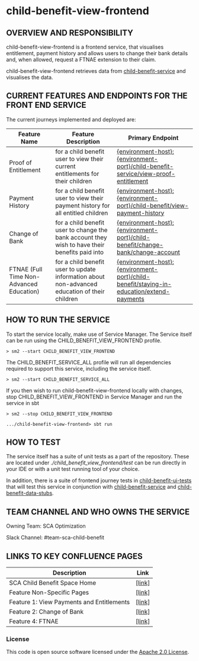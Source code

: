 
# child-benefit-view-frontend

## OVERVIEW AND RESPONSIBILITY
child-benefit-view-frontend is a frontend service, that visualises entitlement, payment history and allows users to change their bank details and, when allowed, request a FTNAE extension to their claim.

child-benefit-view-frontend retrieves data from [child-benefit-service](https://github.com/hmrc/child-benefit-service) and visualises the data.
 
## CURRENT FEATURES AND ENDPOINTS FOR THE FRONT END SERVICE
The current journeys implemented and deployed are:

| Feature Name                             | Feature Description                                                                            | Primary Endpoint                                                                                                                                              |
|------------------------------------------|------------------------------------------------------------------------------------------------|---------------------------------------------------------------------------------------------------------------------------------------------------------------|
| Proof of Entitlement                     | for a child benefit user to view their current entitlements for their children                 | [{environment-host}:{environment-port}/child-benefit-service/view-proof-entitlement](https://staging.tax.service.gov.uk/child-benefit/view-proof-entitlement) |
| Payment History                          | for a child benefit user to view their payment history for all entitled children               | [{environment-host}:{environment-port}/child-benefit/view-payment-history](https://staging.tax.service.gov.uk/child-benefit/view-payment-history)             |
| Change of Bank                           | for a child benefit user to change the bank account they wish to have their benefits paid into | [{environment-host}:{environment-port}/child-benefit/change-bank/change-account](https://staging.tax.service.gov.uk/child-benefit/change-account)             |
| FTNAE (Full Time Non-Advanced Education) | for a child benefit user to update information about non-advanced education of their children  | [{environment-host}:{environment-port}/child-benefit/staying-in-education/extend-payments](https://staging.tax.service.gov.uk/child-benefit/extend-payments)  |

## HOW TO RUN THE SERVICE
To start the service locally, make use of Service Manager. The Service itself can be run using the CHILD_BENEFIT_VIEW_FRONTEND profile.

```> sm2 --start CHILD_BENEFIT_VIEW_FRONTEND```

The CHILD_BENEFIT_SERVICE_ALL profile will run all dependencies required to support this service, including the service itself.

```> sm2 --start CHILD_BENEFIT_SERVICE_ALL```

If you then wish to run child-benefit-view-frontend locally with changes, stop CHILD_BENEFIT_VIEW_FRONTEND in Service Manager and run the service in sbt

```> sm2 --stop CHILD_BENEFIT_VIEW_FRONTEND```

```.../child-benefit-view-frontend> sbt run```

## HOW TO TEST
The service itself has a suite of unit tests as a part of the repository. These are located under _./child_benefit_view_frontend/test_ can be run directly in your IDE or with a unit test running tool of your choice.

In addition, there is a suite of frontend journey tests in [child-benefit-ui-tests](https://github.com/hmrc/child-benefit-ui-tests) that will test this service in conjunction with [child-benefit-service](https://github.com/hmrc/child-benefit-service) and [child-benefit-data-stubs](https://github.com/hmrc/child-benefit-data-stubs).

## TEAM CHANNEL AND WHO OWNS THE SERVICE
Owning Team: SCA Optimization

Slack Channel: #team-sca-child-benefit

## LINKS TO KEY CONFLUENCE PAGES
| Description                               | Link                                                                                                         |
|-------------------------------------------|--------------------------------------------------------------------------------------------------------------|
| SCA Child Benefit Space Home              | [[link]](https://confluence.tools.tax.service.gov.uk/pages/viewpage.action?pageId=312083264)                 |
| Feature Non-Specific Pages                | [[link]](https://confluence.tools.tax.service.gov.uk/display/SCAChB/All+Features+-+Generic+pages)            |
| Feature 1: View Payments and Entitlements | [[link]](https://confluence.tools.tax.service.gov.uk/pages/viewpage.action?pageId=504988536)                 |
| Feature 2: Change of Bank                 | [[link]](https://confluence.tools.tax.service.gov.uk/display/SCAChB/Feature+2%3A+Change+of+ChB+Bank+Account) |
| Feature 4: FTNAE                          | [[link]](https://confluence.tools.tax.service.gov.uk/pages/viewpage.action?pageId=524550686)                 |

### License
This code is open source software licensed under the [Apache 2.0 License]("http://www.apache.org/licenses/LICENSE-2.0.html").
